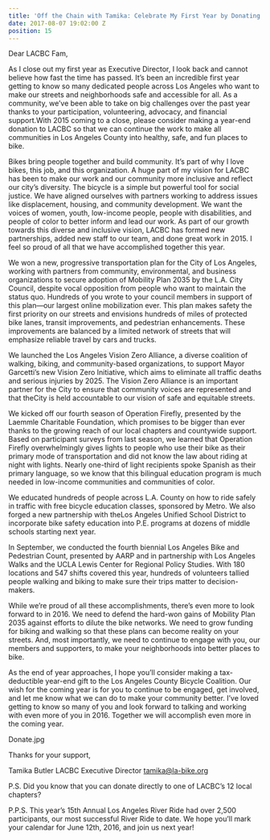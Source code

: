 ```yaml
---
title: 'Off the Chain with Tamika: Celebrate My First Year by Donating to LACBC Today'
date: 2017-08-07 19:02:00 Z
position: 15
---
```


Dear LACBC Fam,

As I close out my first year as Executive Director, I look back and cannot believe how fast the time has passed. It’s been an incredible first year getting to know so many dedicated people across Los Angeles who want to make our streets and neighborhoods safe and accessible for all. As a community, we’ve been able to take on big challenges over the past year thanks to your participation, volunteering, advocacy, and financial support.With 2015 coming to a close, please consider making a year-end donation to LACBC so that we can continue the work to make all communities in Los Angeles County into healthy, safe, and fun places to bike.

Bikes bring people together and build community. It’s part of why I love bikes, this job, and this organization. A huge part of my vision for LACBC has been to make our work and our community more inclusive and reflect our city’s diversity. The bicycle is a simple but powerful tool for social justice. We have aligned ourselves with partners working to address issues like displacement, housing, and community development. We want the voices of women, youth, low-income people, people with disabilities, and people of color to better inform and lead our work. As part of our growth towards this diverse and inclusive vision, LACBC has formed new partnerships, added new staff to our team, and done great work in 2015. I feel so proud of all that we have accomplished together this year.

We won a new, progressive transportation plan for the City of Los Angeles, working with partners from community, environmental, and business organizations to secure adoption of Mobility Plan 2035 by the L.A. City Council, despite vocal opposition from people who want to maintain the status quo. Hundreds of you wrote to your council members in support of this plan—our largest online mobilization ever. This plan makes safety the first priority on our streets and envisions hundreds of miles of protected bike lanes, transit improvements, and pedestrian enhancements. These improvements are balanced by a limited network of streets that will emphasize reliable travel by cars and trucks.

We launched the Los Angeles Vision Zero Alliance, a diverse coalition of walking, biking, and community-based organizations, to support Mayor Garcetti’s new Vision Zero Initiative, which aims to eliminate all traffic deaths and serious injuries by 2025. The Vision Zero Alliance is an important partner for the City to ensure that community voices are represented and that theCity is held accountable to our vision of safe and equitable streets.

We kicked off our fourth season of Operation Firefly, presented by the Laemmle Charitable Foundation, which promises to be bigger than ever thanks to the growing reach of our local chapters and countywide support. Based on participant surveys from last season, we learned that Operation Firefly overwhelmingly gives lights to people who use their bike as their primary mode of transportation and did not know the law about riding at night with lights. Nearly one-third of light recipients spoke Spanish as their primary language, so we know that this bilingual education program is much needed in low-income communities and communities of color.

We educated hundreds of people across L.A. County on how to ride safely in traffic with free bicycle education classes, sponsored by Metro. We also forged a new partnership with theLos Angeles Unified School District to incorporate bike safety education into P.E. programs at dozens of middle schools starting next year.

In September, we conducted the fourth biennial Los Angeles Bike and Pedestrian Count, presented by AARP and in partnership with Los Angeles Walks and the UCLA Lewis Center for Regional Policy Studies. With 180 locations and 547 shifts covered this year, hundreds of volunteers tallied people walking and biking to make sure their trips matter to decision-makers.

While we’re proud of all these accomplishments, there’s even more to look forward to in 2016. We need to defend the hard-won gains of Mobility Plan 2035 against efforts to dilute the bike networks. We need to grow funding for biking and walking so that these plans can become reality on your streets. And, most importantly, we need to continue to engage with you, our members and supporters, to make your neighborhoods into better places to bike.

As the end of year approaches, I hope you’ll consider making a tax-deductible year-end gift to the Los Angeles County Bicycle Coalition. Our wish for the coming year is for you to continue to be engaged, get involved, and let me know what we can do to make your community better. I’ve loved getting to know so many of you and look forward to talking and working with even more of you in 2016. Together we will accomplish even more in the coming year.

Donate.jpg

Thanks for your support,

 

Tamika Butler
LACBC Executive Director
tamika@la-bike.org


P.S. Did you know that you can donate directly to one of LACBC’s 12 local chapters?

P.P.S. This year’s 15th Annual Los Angeles River Ride had over 2,500 participants, our most successful River Ride to date. We hope you’ll mark your calendar for June 12th, 2016, and join us next year!

